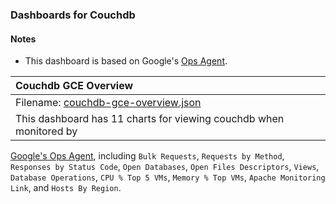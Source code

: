 ### Dashboards for Couchdb

#### Notes

- This dashboard is based on Google's [Ops Agent](https://cloud.google.com/stackdriver/docs/solutions/agents/ops-agent).


|Couchdb GCE Overview|
|:------------------|
|Filename: [couchdb-gce-overview.json](couchdb-gce-overview.json)|
|This dashboard has 11 charts for viewing couchdb when monitored by 
[Google's Ops Agent](https://cloud.google.com/stackdriver/docs/solutions/agents/ops-agent/third-party/couchdb#monitored-metrics), including `Bulk Requests`, `Requests by Method`, `Responses by Status Code`, `Open Databases`, `Open Files Descriptors`, `Views`, `Database Operations`, `CPU % Top 5 VMs`, `Memory % Top VMs`, `Apache Monitoring Link`, and `Hosts By Region`.